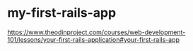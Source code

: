 # my-first-rails-app
https://www.theodinproject.com/courses/web-development-101/lessons/your-first-rails-application#your-first-rails-app
